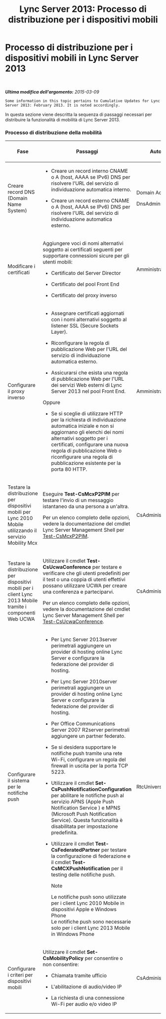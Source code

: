 ﻿---
title: 'Lync Server 2013: Processo di distribuzione per i dispositivi mobili'
TOCTitle: Processo di distribuzione per i dispositivi mobili
ms:assetid: 5a1cebda-c14b-4ff4-9c36-f7caa868160f
ms:mtpsurl: https://technet.microsoft.com/it-it/library/Hh690023(v=OCS.15)
ms:contentKeyID: 49300673
ms.date: 08/24/2015
mtps_version: v=OCS.15
ms.translationtype: HT
---

# Processo di distribuzione per i dispositivi mobili in Lync Server 2013

 

_**Ultima modifica dell'argomento:** 2015-03-09_

    Some information in this topic pertains to Cumulative Updates for Lync Server 2013: February 2013. It is noted accordingly.

In questa sezione viene descritta la sequenza di passaggi necessari per distribuire la funzionalità di mobilità di Lync Server 2013.

### Processo di distribuzione della mobilità

<table>
<colgroup>
<col style="width: 25%" />
<col style="width: 25%" />
<col style="width: 25%" />
<col style="width: 25%" />
</colgroup>
<thead>
<tr class="header">
<th>Fase</th>
<th>Passaggi</th>
<th>Autorizzazioni</th>
<th>Documentazione relativa alla distribuzione</th>
</tr>
</thead>
<tbody>
<tr class="odd">
<td><p>Creare record DNS (Domain Name System)</p></td>
<td><ul>
<li><p>Creare un record interno CNAME o A (host, AAAA se IPv6) DNS per risolvere l'URL del servizio di individuazione automatica interno.</p></li>
<li><p>Creare un record esterno CNAME o A (host, AAAA se IPv6) DNS per risolvere l'URL del servizio di individuazione automatica esterno.</p></li>
</ul></td>
<td><p>Domain Admins</p>
<p>DnsAdmins</p></td>
<td><p><a href="lync-server-2013-creating-dns-records-for-the-autodiscover-service.md">Creazione di record DNS per il servizio di individuazione automatica in Lync Server 2013</a></p></td>
</tr>
<tr class="even">
<td><p>Modificare i certificati</p></td>
<td><p>Aggiungere voci di nomi alternativi soggetto ai certificati seguenti per supportare connessioni sicure per gli utenti mobili:</p>
<ul>
<li><p>Certificato del Server Director</p></li>
<li><p>Certificato del pool Front End</p></li>
<li><p>Certificato del proxy inverso</p></li>
</ul></td>
<td><p>Amministratore locale</p></td>
<td><p><a href="lync-server-2013-modifying-certificates-for-mobility.md">Modifica dei certificati per i dispositivi mobili in Lync Server 2013</a></p></td>
</tr>
<tr class="odd">
<td><p>Configurare il proxy inverso</p></td>
<td><ul>
<li><p>Assegnare certificati aggiornati con i nomi alternativi soggetto al listener SSL (Secure Sockets Layer).</p></li>
<li><p>Riconfigurare la regola di pubblicazione Web per l'URL del servizio di individuazione automatica esterno.</p></li>
<li><p>Assicurarsi che esista una regola di pubblicazione Web per l'URL dei servizi Web esterni di Lync Server 2013 nel pool Front End.</p></li>
</ul>
<p>Oppure</p>
<ul>
<li><p>Se si sceglie di utilizzare HTTP per la richiesta di individuazione automatica iniziale e non si aggiornano gli elenchi dei nomi alternativi soggetto per i certificati, configurare una nuova regola di pubblicazione Web o riconfigurare una regola di pubblicazione esistente per la porta 80 HTTP.</p></li>
</ul></td>
<td><p>Amministratore locale</p></td>
<td><p><a href="lync-server-2013-configuring-the-reverse-proxy-for-mobility.md">Configurazione del proxy inverso per i dispositivi mobili in Lync Server 2013</a></p></td>
</tr>
<tr class="even">
<td><p>Testare la distribuzione per dispositivi mobili per Lync 2010 Mobile utilizzando il servizio Mobility Mcx</p></td>
<td><p>Eseguire <strong>Test-CsMcxP2PIM</strong> per testare l'invio di un messaggio istantaneo da una persona a un'altra.</p>
<p>Per un elenco completo delle opzioni, vedere la documentazione del cmdlet Lync Server Management Shell per <a href="https://docs.microsoft.com/en-us/powershell/module/skype/Test-CsMcxP2PIM">Test-CsMcxP2PIM</a>.</p></td>
<td><p>CsAdministrator</p></td>
<td><p><a href="lync-server-2013-verifying-your-mobility-deployment.md">Verifica della distribuzione per dispositivi mobili in Lync Server 2013</a></p></td>
</tr>
<tr class="odd">
<td><p>Testare la distribuzione per dispositivi mobili per i client Lync 2013 Mobile tramite i componenti Web UCWA</p></td>
<td><p>Utilizzare il cmdlet <strong>Test-CsUcwaConference</strong> per testare e verificare che gli utenti predefiniti per il test o una coppia di utenti effettivi possano utilizzare UCWA per creare una conferenza e parteciparvi.</p>
<p>Per un elenco completo delle opzioni, vedere la documentazione del cmdlet Lync Server Management Shell per <a href="https://docs.microsoft.com/en-us/powershell/module/skype/Test-CsUcwaConference">Test-CsUcwaConference</a>.</p></td>
<td><p>CsAdministrator</p></td>
<td><p><a href="lync-server-2013-verifying-your-mobility-deployment.md">Verifica della distribuzione per dispositivi mobili in Lync Server 2013</a></p></td>
</tr>
<tr class="even">
<td><p>Configurare il sistema per le notifiche push</p></td>
<td><ul>
<li><p>Per Lync Server 2013server perimetrali aggiungere un provider di hosting online Lync Server e configurare la federazione del provider di hosting.</p></li>
<li><p>Per Lync Server 2010server perimetrali aggiungere un provider di hosting online Lync Server e configurare la federazione del provider di hosting.</p></li>
<li><p>Per Office Communications Server 2007 R2server perimetrali aggiungere un partner federato.</p></li>
<li><p>Se si desidera supportare le notifiche push tramite una rete Wi-Fi, configurare un regola del firewall in uscita per la porta TCP 5223.</p></li>
<li><p>Utilizzare il cmdlet <strong>Set-CsPushNotificationConfiguration</strong> per abilitare le notifiche push al servizio APNS (Apple Push Notification Service ) e MPNS (Microsoft Push Notification Service). Questa funzionalità è disabilitata per impostazione predefinita.</p></li>
<li><p>Utilizzare il cmdlet <strong>Test-CsFederatedPartner</strong> per testare la configurazione di federazione e il cmdlet <strong>Test-CsMCXPushNotification</strong> per il testing delle notifiche push.</p>
<div class="alert">

> [!NOTE]
> Le notifiche push sono utilizzate per i client Lync 2010 Mobile in dispositivi Apple e Windows Phone<BR>Le notifiche push sono necessarie solo per i client Lync 2013 Mobile in Windows Phone


</div></li>
</ul></td>
<td><p>RtcUniversalServerAdmins</p></td>
<td><p><a href="lync-server-2013-configuring-for-push-notifications.md">Configurazione delle notifiche push in Lync Server 2013</a></p></td>
</tr>
<tr class="odd">
<td><p>Configurare i criteri per dispositivi mobili</p></td>
<td><p>Utilizzare il cmdlet <strong>Set-CsMobilityPolicy</strong> per consentire o non consentire:</p>
<ul>
<li><p>Chiamata tramite ufficio</p></li>
<li><p>L'abilitazione di audio/video IP</p></li>
<li><p>La richiesta di una connessione Wi-Fi per audio e/o video IP</p></li>
</ul></td>
<td><p>CsAdministrator</p></td>
<td><p><a href="lync-server-2013-configuring-mobility-policy.md">Configurazione dei criteri per dispositivi mobili in Lync Server 2013</a></p></td>
</tr>
</tbody>
</table>

